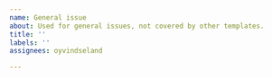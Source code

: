```yaml
---
name: General issue
about: Used for general issues, not covered by other templates.
title: ''
labels: ''
assignees: oyvindseland

---
```



